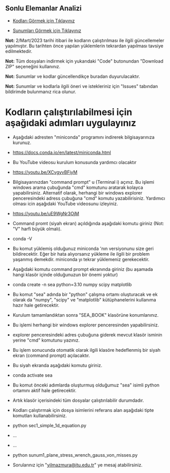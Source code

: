 ## Sonlu Elemanlar Analizi

- [Kodları Görmek için Tıklayınız](https://github.com/itumekanik/sonlu-elemanlar-analizi/tree/master/SEA_Book)

- [Sunumları Görmek için Tıklayınız](https://github.com/itumekanik/sonlu-elemanlar-analizi/tree/master/SEA_Presentation)

**Not:** 2/Mart/2023 tarihi itibari ile kodların çalıştırılması ile ilgili güncellemeler yapılmıştır.
         Bu tarihten önce yapılan yüklemlerin tekrardan yapılması tavsiye edilmektedir.

**Not:** Tüm dosyaları indirmek için yukarıdaki "Code" butonundan "Download ZIP" seçeneğini kullanınız.

**Not:** Sunumlar ve kodlar güncellendikçe buradan duyurulacaktır.

**Not:** Sunumlar ve kodlarla ilgili öneri ve istekleriniz için "Issues" tabından bildirimde bulunmanız rica olunur.


# Kodların çalıştırılabilmesi için aşağıdaki adımları uygulayınız

- Aşağıdaki adresten "miniconda" programını indirerek bilgisayarınıza kurunuz.
- https://docs.conda.io/en/latest/miniconda.html

- Bu YouTube videosu kurulum konusunda yardımcı olacaktır
- https://youtu.be/XCvgyvBFjyM

- Bilgisayarınızdan "command prompt" u (Terminal i) açınız. 
  Bu işlemi windows arama çubuğunda "cmd" komutunu aratarak kolayca yapabilirsiniz.
  Alternatif olarak, herhangi bir windows explorer penceresindeki adress çubuğuna "cmd" komutu yazabilirisiniz.
  Yardımıcı olması icin aşağıdaki YouTube videosunu izleyiniz.
- https://youtu.be/uE9WgNr3OjM

- Command promt (siyah ekran) açıldığında aşağıdaki komutu giriniz (Not: "V" harfi büyük olmalı).
- conda -V
- Bu komut yüklemiş olduğunuz miniconda 'nın versiyonunu size geri bildirecektir. 
  Eğer bir hata alıyorsanız yükleme ile ilgili bir problem yaşanmış demekdir. miniconda yı tekrar yüklemeniz gerekecektir.


- Aşağıdaki komutu command prompt ekranında giriniz (bu aşamada hangi klasör içinde olduğunuzun bir önemi yoktur)
- conda create -n sea python=3.10 numpy scipy matplotlib
- Bu komut "sea" adında bir "python" çalışma ortamı oluşturacak ve ek olarak da "numpy", "scipy" ve "matplotlib" kütüphanelerini kullanıma hazır hale getirecektir.


- Kurulum tamamlandıktan sonra "SEA_BOOK" klasörüne konumlanınız.
- Bu işlemi herhangi bir windows explorer penceresinden yapabilirsiniz.
- explorer penceresindeki adres çubuğuna giderek mevcut klasör isminin yerine "cmd" komutunu yazınız.
- Bu işlem sonucunda otomatik olarak ilgili klasöre hedeflenmiş bir siyah ekran (command prompt) açılacaktır.


- Bu siyah ekranda aşağıdaki komutu giriniz.
- conda activate sea
- Bu komut önceki adımlarda oluşturmuş olduğumuz "sea" isimli python ortamını aktif hale getirecektir.
- Artık klasör içerisindeki tüm dosyalar çalıştırılabilir durumdadır.


- Kodları çalıştırmak için dosya isimlerini referans alan aşağıdaki tipte komutları kullanabilirsiniz.
- python sec1_simple_1d_equation.py
- ...
- ...
- python sunum1_plane_stress_wrench_gauss_von_misses.py

- Sorularınız için "yilmazmura@itu.edu.tr" ye mesaj atabilirsiniz.
